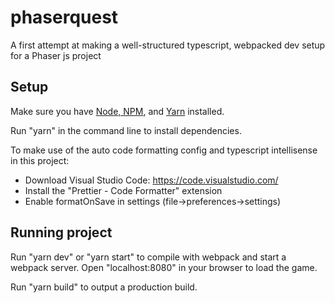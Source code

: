 # phaserquest
A first attempt at making a well-structured typescript, webpacked dev setup for a Phaser js project

## Setup
Make sure you have [Node, NPM](https://nodejs.org/en/download/), and [Yarn](https://classic.yarnpkg.com/en/docs/install#windows-stable) installed.

Run "yarn" in the command line to install dependencies.

To make use of the auto code formatting config and typescript intellisense in this project:
- Download Visual Studio Code: https://code.visualstudio.com/
- Install the "Prettier - Code Formatter" extension
- Enable formatOnSave in settings (file->preferences->settings)

## Running project
Run "yarn dev" or "yarn start" to compile with webpack and start a webpack server. Open "localhost:8080" in your browser to load the game.

Run "yarn build" to output a production build.
